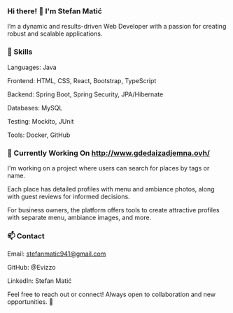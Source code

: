 ### Hi there! 👋 I'm Stefan Matić

I’m a dynamic and results-driven Web Developer with a passion for creating robust and scalable applications.


### 🚀 Skills

Languages: Java

Frontend: HTML, CSS, React, Bootstrap, TypeScript

Backend: Spring Boot, Spring Security, JPA/Hibernate

Databases: MySQL

Testing: Mockito, JUnit

Tools: Docker, GitHub

### 🌟 Currently Working On http://www.gdedaizadjemna.ovh/

I'm working on a project where users can search for places by tags or name.

Each place has detailed profiles with menu and ambiance photos, along with guest reviews for informed decisions. 

For business owners, the platform offers tools to create attractive profiles with separate menu, ambiance images, and more.

### 📫 Contact

Email: stefanmatic941@gmail.com

GitHub: @Evizzo

LinkedIn: Stefan Matić

Feel free to reach out or connect! Always open to collaboration and new opportunities. 🚀
